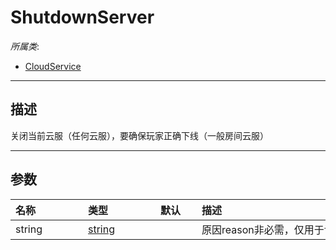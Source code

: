 # ShutdownServer

*所属类*:
* [CloudService](/Api/Classes/Service/CloudService.md)
------------------------------------------------------------------------------------------
## 描述

关闭当前云服（任何云服），要确保玩家正确下线（一般房间云服）

------------------------------------------------------------------------------------------
## 参数

|<div style="width:100px">名称</div>|<div style="width:100px">类型</div>|<div style="width:50px">默认</div>|<div style="width:350px">描述</div>|
|:---|:---|:---|:---|
|string|[string](/Api/DataType/String.md)||原因reason非必需，仅用于记日志或统计。|
